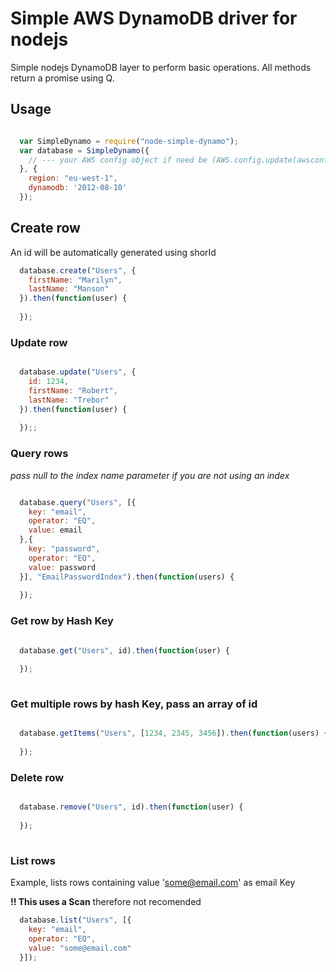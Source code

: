 # Simple AWS DynamoDB driver for nodejs

Simple nodejs DynamoDB layer to perform basic operations. All methods return a promise using Q.

## Usage

```javascript

  var SimpleDynamo = require("node-simple-dynamo");
  var database = SimpleDynamo({
    // --- your AWS config object if need be (AWS.config.update(awsconfig));
  }, {
    region: "eu-west-1",
    dynamodb: '2012-08-10'
  });

```

## Create row

An id will be automatically generated using shorId

```javascript
  database.create("Users", {
    firstName: "Marilyn",
    lastName: "Manson"
  }).then(function(user) {
  
  });

```

### Update row

```javascript

  database.update("Users", {
    id: 1234,
    firstName: "Robert",
    lastName: "Trebor"
  }).then(function(user) {
  
  });;

```

### Query rows

*pass null to the index name parameter if you are not using an index*

```javascript

  database.query("Users", [{
    key: "email",
    operator: "EQ",
    value: email
  },{
    key: "password",
    operator: "EQ",
    value: password
  }], "EmailPasswordIndex").then(function(users) {
  
  });

```

### Get row by Hash Key

```javascript

  database.get("Users", id).then(function(user) {
  
  });
  
```

### Get multiple rows by hash Key, pass an array of id

```javascript

  database.getItems("Users", [1234, 2345, 3456]).then(function(users) {
  
  });

```

### Delete row

```javascript

  database.remove("Users", id).then(function(user) {
  
  });
  
```

### List rows

Example, lists rows containing value 'some@email.com' as email Key

**!! This uses a Scan** therefore not recomended

```javascript
  database.list("Users", [{
    key: "email",
    operator: "EQ",
    value: "some@email.com"
  }]);
  
```
